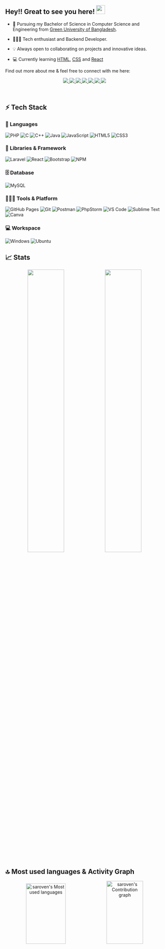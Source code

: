 ## Hey!! Great to see you here! <img src="https://media.giphy.com/media/hvRJCLFzcasrR4ia7z/giphy.gif" width="28">

[comment]: <> ( <a href="#"><img src="https://readme-typing-svg.herokuapp.com?font=Fira+Code&color=%2336BCF7&size=23&center=true&lines=Backend+Developer;Always+learning+new+things;Always+open+to+collaborate"></a>)

-  📖 Pursuing my Bachelor of Science in Computer Science and Engineering from [Green University of Bangladesh](https://green.edu.bd/).

-  🧑🏻‍💻 Tech enthusiast and Backend Developer.

-  💡 Always open to collaborating on projects and innovative ideas.

-  💻 Currently learning [HTML](https://www.w3schools.com/html/), [CSS](https://www.w3schools.com/css/) and [React](https://reactjs.org/)

Find out more about me & feel free to connect with me here:

<!-- Social icons section -->
<p align="center">
	<a href="https://www.linkedin.com/in/saroven/">
		<img src="https://img.shields.io/badge/LinkedIn-0077B5?style=for-the-badge&logo=linkedin&logoColor=white" />
	</a>
	<a href="https://fb.com/shahalam.roven">
		<img src="https://img.shields.io/badge/Facebook-%231877F2.svg?style=for-the-badge&logo=Facebook&logoColor=white" />
	</a><a href="https://twitter.com/sarovenbd">
		<img src="https://img.shields.io/badge/Twitter-1DA1F2?style=for-the-badge&logo=twitter&logoColor=white" />
	</a>
	<a href="https://www.instagram.com/sa.roven/">
		<img src="https://img.shields.io/badge/Instagram-E4405F?style=for-the-badge&logo=instagram&logoColor=white" />
	</a>
	<a href="https://dev.to/saroven">
		<img src="https://img.shields.io/badge/dev.to-0A0A0A?style=for-the-badge&logo=devdotto&logoColor=white" />
	</a>
        <a href="https://saroven.github.io/">
		<img src="https://img.shields.io/badge/portfolio-1AA260?style=for-the-badge&logo=About.me&logoColor=white" />
	</a>
        <a href="mailto:shahalam.roven28@gmail.com">
		<img src="https://img.shields.io/badge/Gmail-D14836?style=for-the-badge&logo=gmail&logoColor=white" />
	</a>
</p>
<br/>

## ⚡ Tech Stack

### 🚀 Languages

![PHP](https://img.shields.io/badge/php-%23777BB4.svg?style=for-the-badge&logo=php&logoColor=white)
![C](https://img.shields.io/badge/C-00599C?style=for-the-badge&logo=c&logoColor=white)
![C++](https://img.shields.io/badge/C%2B%2B-00599C?style=for-the-badge&logo=c%2B%2B&logoColor=white)
![Java](https://img.shields.io/badge/Java-ED8B00?style=for-the-badge&logo=java&logoColor=white)
![JavaScript](https://img.shields.io/badge/JavaScript-323330?style=for-the-badge&logo=javascript&logoColor=F7DF1E)
![HTML5](https://img.shields.io/badge/HTML5-E34F26?style=for-the-badge&logo=html5&logoColor=white)
![CSS3](https://img.shields.io/badge/CSS3-1572B6?style=for-the-badge&logo=css3&logoColor=white)

### 🧩 Libraries & Framework

![Laravel](https://img.shields.io/badge/laravel-%23FF2D20.svg?style=for-the-badge&logo=laravel&logoColor=white)
![React](https://img.shields.io/badge/React-20232A?style=for-the-badge&logo=react&logoColor=61DAFB)
![Bootstrap](https://img.shields.io/badge/Bootstrap-563D7C?style=for-the-badge&logo=bootstrap&logoColor=white)
![NPM](https://img.shields.io/badge/npm-CB3837?style=for-the-badge&logo=npm&logoColor=white)

### 🗄️ Database

![MySQL](https://img.shields.io/badge/mysql-%2300f.svg?style=for-the-badge&logo=mysql&logoColor=white)

### 🧑🏻‍💻 Tools & Platform

![GitHub Pages](https://img.shields.io/badge/GitHub_Pages-100000?style=for-the-badge&logo=github&logoColor=white)
![Git](https://img.shields.io/badge/Git-F05032?style=for-the-badge&logo=git&logoColor=white)
![Postman](https://img.shields.io/badge/Postman-FF6C37?style=for-the-badge&logo=Postman&logoColor=white)
![PhpStorm](https://img.shields.io/badge/phpstorm-143?style=for-the-badge&logo=phpstorm&logoColor=black&color=black&labelColor=darkorchid)
![VS Code](https://img.shields.io/badge/Visual_Studio_Code-0078D4?style=for-the-badge&logo=visual%20studio%20code&logoColor=white)
![Sublime Text](https://img.shields.io/badge/sublime_text-%23575757.svg?style=for-the-badge&logo=sublime-text&logoColor=important)
![Canva](https://img.shields.io/badge/Canva-%2300C4CC.svg?&style=for-the-badge&logo=Canva&logoColor=white)

### 💻 Workspace

![Windows](https://img.shields.io/badge/Windows-0078D6?style=for-the-badge&logo=windows&logoColor=white)
![Ubuntu](https://img.shields.io/badge/Ubuntu-E95420?style=for-the-badge&logo=ubuntu&logoColor=white)

## 📈 Stats

<p align="center">
  <img width="48%" src="https://github-readme-stats.vercel.app/api?username=saroven&show_icons=true&hide_border=true&theme=radical" />
  <img width="48%" src="https://github-readme-streak-stats.herokuapp.com/?user=saroven&hide_border=true&theme=radical" />
</p>

## 🔝 Most used languages & Activity Graph

<p align="center">
    <a href="#"><img width="50%" height="192px" alt="saroven's Most used languages" src="https://github-readme-stats.vercel.app/api/top-langs/?username=saroven&langs_count=8&layout=compact&theme=radical&hide_border=true&bg_color=1F222E&title_color=F85D7F&icon_color=F8D866&hide=Jupyter%20Notebook" /></a>
    <a href="#"><img width="48%" alt="saroven's Contribution graph" src="https://activity-graph.herokuapp.com/graph?username=saroven&theme=dracula" height="200px"/></a>
</p>
